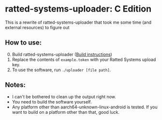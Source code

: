 # ratted-systems-uploader: C Edition
This is a rewrite of ratted-systems-uploader that took me some time (and external resources) to figure out

## How to use:
0. Build ratted-systems-uploader ([Build instructions](./BUILD.md))
1. Replace the contents of `example.token` with your Ratted Systems upload key.
2. To use the software, run `./uploader [file path]`.

## Notes:
- I can't be bothered to clean up the output right now.
- You need to build the software yourself.
- Any platform other than aarch64-unknown-linux-android is tested. If you want to build on a platform other than that, good luck.